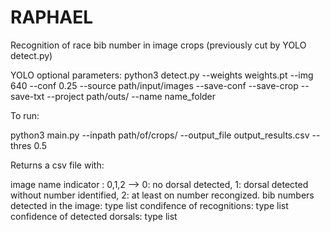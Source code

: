 # RAPHAEL

Recognition of race bib number in image crops (previously cut by YOLO detect.py) 

YOLO optional parameters: 
python3 detect.py --weights weights.pt --img 640 --conf 0.25 --source path/input/images --save-conf --save-crop --save-txt --project path/outs/ --name name_folder

To run:

python3 main.py --inpath path/of/crops/ --output_file output_results.csv --thres 0.5

Returns a csv file with:

image name
indicator : 0,1,2 --> 0: no dorsal detected, 1: dorsal detected without number identified, 2: at least on number recongized.
bib numbers detected in the image: type list
condifence of recognitions: type list
confidence of detected dorsals: type list

